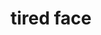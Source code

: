 ---
layout: smileys&emotion
title: tired face
emoji: tired_face
permalink: 😫.html
image: assets/img/3moji/tired_face.png
---